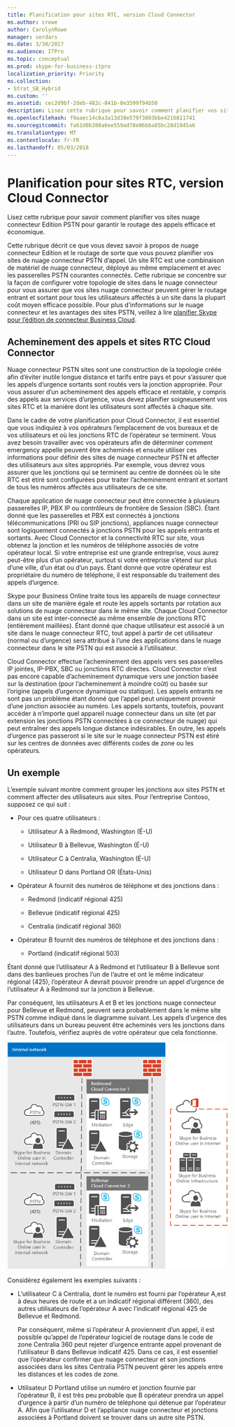 ```yaml
---
title: Planification pour sites RTC, version Cloud Connector
ms.author: crowe
author: CarolynRowe
manager: serdars
ms.date: 3/30/2017
ms.audience: ITPro
ms.topic: conceptual
ms.prod: skype-for-business-itpro
localization_priority: Priority
ms.collection:
- Strat_SB_Hybrid
ms.custom: ''
ms.assetid: cec2d9bf-2deb-482c-841b-0e3599f94b50
description: Lisez cette rubrique pour savoir comment planifier vos sites nuage connecteur Edition PSTN pour garantir le routage des appels efficace et économique.
ms.openlocfilehash: f9aaec14c0a3a13d38e579f3803bbe4216811741
ms.sourcegitcommit: fa61d0b380a6ee559ad78e06bba85bc28d1045a6
ms.translationtype: MT
ms.contentlocale: fr-FR
ms.lasthandoff: 05/03/2018
---
```

# <a name="plan-for-cloud-connector-edition-pstn-sites"></a>Planification pour sites RTC, version Cloud Connector
 
Lisez cette rubrique pour savoir comment planifier vos sites nuage connecteur Edition PSTN pour garantir le routage des appels efficace et économique.
  
Cette rubrique décrit ce que vous devez savoir à propos de nuage connecteur Edition et le routage de sorte que vous pouvez planifier vos sites de nuage connecteur PSTN d’appel. Un site RTC est une combinaison de matériel de nuage connecteur, déployé au même emplacement et avec les passerelles PSTN courantes connectés. Cette rubrique se concentre sur la façon de configurer votre topologie de sites dans le nuage connecteur pour vous assurer que vos sites nuage connecteur peuvent gérer le routage entrant et sortant pour tous les utilisateurs affectés à un site dans la plupart coût moyen efficace possible. Pour plus d’informations sur le nuage connecteur et les avantages des sites PSTN, veillez à lire [planifier Skype pour l’édition de connecteur Business Cloud](plan-skype-for-business-cloud-connector-edition.md). 
  
## <a name="cloud-connector-pstn-sites-and-call-routing"></a>Acheminement des appels et sites RTC Cloud Connector

Nuage connecteur PSTN sites sont une construction de la topologie créée afin d’éviter inutile longue distance et tarifs entre pays et pour s’assurer que les appels d’urgence sortants sont routés vers la jonction appropriée. Pour vous assurer d’un acheminement des appels efficace et rentable, y compris des appels aux services d’urgence, vous devez planifier soigneusement vos sites RTC et la manière dont les utilisateurs sont affectés à chaque site. 
  
Dans le cadre de votre planification pour Cloud Connector, il est essentiel que vous indiquiez à vos opérateurs l’emplacement de vos bureaux et de vos utilisateurs et où les jonctions RTC de l’opérateur se terminent. Vous avez besoin travailler avec vos opérateurs afin de déterminer comment emergency appelle peuvent être acheminés et ensuite utiliser ces informations pour définir des sites de nuage connecteur PSTN et affecter des utilisateurs aux sites appropriés. Par exemple, vous devrez vous assurer que les jonctions qui se terminent au centre de données où le site RTC est étiré sont configurées pour traiter l’acheminement entrant et sortant de tous les numéros affectés aux utilisateurs de ce site. 
  
Chaque application de nuage connecteur peut être connectée à plusieurs passerelles IP, PBX IP ou contrôleurs de frontière de Session (SBC). Étant donné que les passerelles et PBX est connectés à jonctions télécommunications (PRI ou SIP jonctions), appliances nuage connecteur sont logiquement connectés à jonctions PSTN pour les appels entrants et sortants. Avec Cloud Connector et la connectivité RTC sur site, vous obtenez la jonction et les numéros de téléphone associés de votre opérateur local. Si votre entreprise est une grande entreprise, vous aurez peut-être plus d’un opérateur, surtout si votre entreprise s’étend sur plus d’une ville, d’un état ou d’un pays. Étant donné que votre opérateur est propriétaire du numéro de téléphone, il est responsable du traitement des appels d’urgence.
  
Skype pour Business Online traite tous les appareils de nuage connecteur dans un site de manière égale et route les appels sortants par rotation aux solutions de nuage connecteur dans le même site. Chaque Cloud Connector dans un site est inter-connecté au même ensemble de jonctions RTC (entièrement maillées). Étant donné que chaque utilisateur est associé à un site dans le nuage connecteur RTC, tout appel à partir de cet utilisateur (normal ou d’urgence) sera attribué à l’une des applications dans le nuage connecteur dans le site PSTN qui est associé à l’utilisateur. 
  
Cloud Connector effectue l’acheminement des appels vers ses passerelles IP jointes, IP-PBX, SBC ou jonctions RTC directes. Cloud Connector n’est pas encore capable d’acheminement dynamique vers une jonction basée sur la destination (pour l’acheminement à moindre coût) ou basée sur l’origine (appels d’urgence dynamique ou statique). Les appels entrants ne sont pas un problème étant donné que l’appel peut uniquement provenir d’une jonction associée au numéro. Les appels sortants, toutefois, pouvant accéder à n’importe quel appareil nuage connecteur dans un site (et par extension les jonctions PSTN connectées à ce connecteur de nuage) qui peut entraîner des appels longue distance indésirables. En outre, les appels d’urgence pas passeront si le site sur le nuage connecteur PSTN est étiré sur les centres de données avec différents codes de zone ou les opérateurs.
  
## <a name="an-example"></a>Un exemple

L’exemple suivant montre comment grouper les jonctions aux sites PSTN et comment affecter des utilisateurs aux sites. Pour l’entreprise Contoso, supposez ce qui suit :
  
- Pour ces quatre utilisateurs :   
    
  - Utilisateur A à Redmond, Washington (É-U)
    
  - Utilisateur B à Bellevue, Washington (É-U)
    
  - Utilisateur C à Centralia, Washington (É-U)
    
  - Utilisateur D dans Portland OR (États-Unis)
    
- Opérateur A fournit des numéros de téléphone et des jonctions dans :
    
  - Redmond (indicatif régional 425)
    
  - Bellevue (indicatif régional 425)
    
  - Centralia (indicatif régional 360)
    
- Opérateur B fournit des numéros de téléphone et des jonctions dans :
    
  -  Portland (indicatif régional 503)
    
Étant donné que l’utilisateur A à Redmond et l’utilisateur B à Bellevue sont dans des banlieues proches l’un de l’autre et ont le même indicateur régional (425), l’opérateur A devrait pouvoir prendre un appel d’urgence de l’utilisateur A à Redmond sur la jonction à Bellevue.   
  
Par conséquent, les utilisateurs A et B et les jonctions nuage connecteur pour Bellevue et Redmond, peuvent sera probablement dans le même site PSTN comme indiqué dans le diagramme suivant. Les appels d’urgence des utilisateurs dans un bureau peuvent être acheminés vers les jonctions dans l’autre. Toutefois, vérifiez auprès de votre opérateur que cela fonctionne.
  
![Procédure de configuration de sites RTC](../../media/2659caa7-9c18-4d4f-9c7a-61d0e6a07dc3.png)
  
Considérez également les exemples suivants :
  
- L’utilisateur C à Centralia, dont le numéro est fourni par l’opérateur A,est à deux heures de route et a un indicatif régional différent (360), des autres utilisateurs de l’opérateur A avec l’indicatif régional 425 de Bellevue et Redmond.   
    
    Par conséquent, même si l’opérateur A proviennent d’un appel, il est possible qu’appel de l’opérateur logiciel de routage dans le code de zone Centralia 360 peut rejeter d’urgence entrante appel provenant de l’utilisateur B dans Bellevue indicatif 425. Dans ce cas, il est essentiel que l’opérateur confirmer que nuage connecteur et son jonctions associées dans les sites Centralia PSTN peuvent gérer les appels entre les distances et les codes de zone.
    
- Utilisateur D Portland utilise un numéro et jonction fournie par l’opérateur B, il est très peu probable que B opérateur prendra un appel d’urgence à partir d’un numéro de téléphone qui détenue par l’opérateur A. Afin que l’utilisateur D et l’appliance nuage connecteur et jonctions associées à Portland doivent se trouver dans un autre site PSTN.
    

